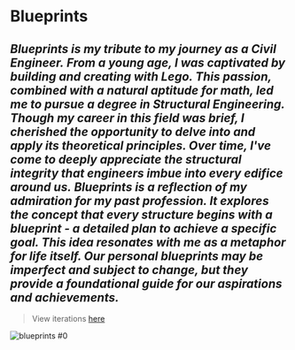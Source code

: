 # Blueprints

## _Blueprints is my tribute to my journey as a Civil Engineer._ _From a young age, I was captivated by building and creating with Lego.  This passion, combined with a natural aptitude for math, led me to pursue a degree in Structural Engineering.  Though my career in this field was brief, I cherished the opportunity to delve into and apply its theoretical principles.  Over time, I've come to deeply appreciate the structural integrity that engineers imbue into every edifice around us._ _Blueprints is a reflection of my admiration for my past profession. It explores the concept that every structure begins with a blueprint - a detailed plan to achieve a specific goal.  This idea resonates with me as a metaphor for life itself.  Our personal blueprints may be imperfect and subject to change, but they provide a foundational guide for our aspirations and achievements._

> View iterations [here]()

![blueprints #0]()
